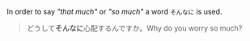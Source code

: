 In order to say *"that much"* or *"so much"* a word `そんなに` is used.
>どうして**そんなに**心配するんですか。Why do you worry so much?